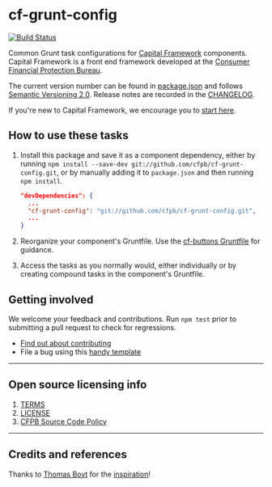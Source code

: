 # cf-grunt-config

[![Build Status](https://travis-ci.org/cfpb/cf-grunt-config.svg)](https://travis-ci.org/cfpb/cf-grunt-config)

Common Grunt task configurations for
[Capital Framework](https://github.com/cfpb/capital-framework) components.
Capital Framework is a front end framework developed at the
[Consumer Financial Protection Bureau](https://cfpb.github.io/).

The current version number can be found in [package.json](package.json#L3)
and follows [Semantic Versioning 2.0](http://semver.org/).
Release notes are recorded in the [CHANGELOG](CHANGELOG.md).

If you're new to Capital Framework, we encourage you to
[start here](https://cfpb.github.io/capital-framework/).


## How to use these tasks

1. Install this package and save it as a component dependency, either by running
   `npm install --save-dev git://github.com/cfpb/cf-grunt-config.git`,
   or by manually adding it to `package.json` and then running `npm install`.
   
   ```json
   "devDependencies": {
     ...
     "cf-grunt-config": "git://github.com/cfpb/cf-grunt-config.git",
     ...
   }
   ```
2. Reorganize your component's Gruntfile.
   Use the [cf-buttons Gruntfile](https://github.com/cfpb/cf-buttons/blob/gh-pages/Gruntfile.js) for guidance.
3. Access the tasks as you normally would, either individually or by creating
   compound tasks in the component's Gruntfile.


## Getting involved

We welcome your feedback and contributions. Run `npm test` prior to submitting a
pull request to check for regressions.

- [Find out about contributing](CONTRIBUTING.md)
- File a bug using this [handy template](https://github.com/cfpb/cf-grunt-config/issues/new?body=%23%23%20URL%0D%0D%0D%23%23%20Actual%20Behavior%0D%0D%0D%23%23%20Expected%20Behavior%0D%0D%0D%23%23%20Steps%20to%20Reproduce%0D%0D%0D%23%23%20Screenshot&labels=bug)


---

## Open source licensing info
1. [TERMS](TERMS.md)
2. [LICENSE](LICENSE)
3. [CFPB Source Code Policy](https://github.com/cfpb/source-code-policy/)


---

## Credits and references

Thanks to [Thomas Boyt](https://github.com/thomasboyt) for the
[inspiration](http://www.thomasboyt.com/2013/09/01/maintainable-grunt.html)!
